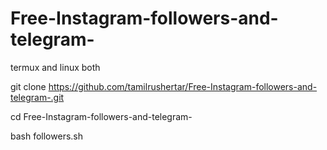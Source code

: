 # Free-Instagram-followers-and-telegram-
termux and linux both 

git clone https://github.com/tamilrushertar/Free-Instagram-followers-and-telegram-.git

cd Free-Instagram-followers-and-telegram-

bash followers.sh

